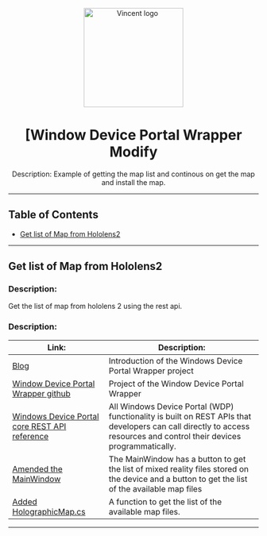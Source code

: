 <p align="center">
  <img height="200" src="icon.png" alt="Vincent logo">
  <h1 align="center">[Window Device Portal Wrapper Modify</h1>
</p>
<p align="center">Description: Example of getting the map list and continous on get the map and install the map.
</p>

---

## Table of Contents
- [Get list of Map from Hololens2](#get-list-of-map-from-hololens2)

---
## Get list of Map from Hololens2

### Description: 
Get the list of map from hololens 2 using the rest api.


### Description:
Link: | Description:
------------ | -------------
[Blog](https://blogs.windows.com/windowsdeveloper/2016/10/07/introducing-the-windows-device-portal-wrapper-project/)|Introduction of the Windows Device Portal Wrapper project
[Window Device Portal Wrapper github](https://github.com/microsoft/WindowsDevicePortalWrapper)|Project of the Window Device Portal Wrapper
[Windows Device Portal core REST API reference](https://learn.microsoft.com/en-us/windows/mixed-reality/develop/advanced-concepts/device-portal-api-reference)|All Windows Device Portal (WDP) functionality is built on REST APIs that developers can call directly to access resources and control their devices programmatically.
[Amended the MainWindow](https://github.com/vincentgoh1982/WindowDevicePortal/blob/main/Samples/SampleWdpClient/MainWindow.xaml.cs)|The MainWindow has a button to get  the list of mixed reality files stored on the device and a button to get the list of the available map files
[Added HolographicMap.cs ](https://github.com/vincentgoh1982/WindowDevicePortal/blob/main/WindowsDevicePortalWrapper/WindowsDevicePortalWrapper.Shared/HoloLens/HolographicMap.cs)| A function to  get the list of the available map files.
---
